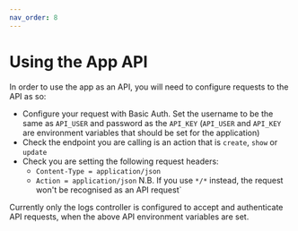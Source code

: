 ```yaml
---
nav_order: 8
---
```


# Using the App API

In order to use the app as an API, you will need to configure requests to the API as so:

* Configure your request with Basic Auth. Set the username to be the same as `API_USER` and password as the `API_KEY` (`API_USER` and `API_KEY` are environment variables that should be set for the application)
* Check the endpoint you are calling is an action that is `create`, `show` or `update`
* Check you are setting the following request headers:
  * `Content-Type = application/json`
  * `Action = application/json` N.B. If you use `*/*` instead, the request won't be recognised as an API request`

Currently only the logs controller is configured to accept and authenticate API requests, when the above API environment variables are set.
